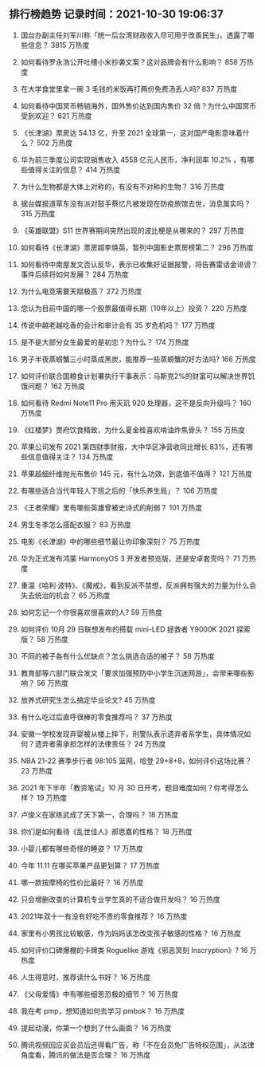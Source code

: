 
## 排行榜趋势 记录时间：2021-10-30 19:06:37
  
  1. 国台办副主任刘军川称「统一后台湾财政收入尽可用于改善民生」，透露了哪些信息？ 3815 万热度
    
  2. 如何看待罗永浩公开吐槽小米抄袭文案？这对品牌会有什么影响？ 858 万热度
    
  3. 在大学食堂里拿一碗 3 毛钱的米饭再打两份免费汤丢人吗? 837 万热度
    
  4. 如何看待中国冥币畅销海外，国外售价达到国内售价 32 倍？为什么中国冥币受到欢迎？ 621 万热度
    
  5. 《长津湖》票房达 54.13 亿，升至 2021 全球第一，这对国产电影意味着什么？ 502 万热度
    
  6. 华为前三季度公司实现销售收入 4558 亿元人民币，净利润率 10.2% ，有哪些值得关注的信息？ 414 万热度
    
  7. 为什么生物都是大体上对称的，有没有不对称的生物？ 316 万热度
    
  8. 据台媒报道草东没有派对鼓手蔡忆凡被发现在防疫旅馆去世，消息属实吗？ 315 万热度
    
  9. 《英雄联盟》S11 世界赛期间突然出现的波比梗是从哪来的？ 297 万热度
    
  10. 如何看待《长津湖》票房超李焕英，暂列中国影史票房榜第二？ 296 万热度
    
  11. 如何看待中南屋发文否认反华，表示已收集好证据报警，将告赛雷话金诽谤？事件后续将如何发展？ 284 万热度
    
  12. 为什么电竞需要天赋极高？ 272 万热度
    
  13. 您认为目前中国的哪一个股票最值得长期（10年以上）投资？ 220 万热度
    
  14. 传说中越老越吃香的会计和审计会有 35 岁危机吗？ 177 万热度
    
  15. 是不是大部分女生最爱的是初恋？为什么？ 174 万热度
    
  16. 男子半夜蒸螃蟹三小时蒸成黑炭，能推荐一些蒸螃蟹的好方法吗? 166 万热度
    
  17. 如何评价联合国粮食计划署执行干事表示：马斯克2%的财富可以解决世界饥饿问题？ 162 万热度
    
  18. 如何看待 Redmi Note11 Pro 用天玑 920 处理器，这不是反向升级吗？ 160 万热度
    
  19. 《红楼梦》贾府饮食精致，为什么夏金桂喜欢啃油炸焦骨头？ 155 万热度
    
  20. 苹果公司发布 2021 第四财季财报，大中华区净营收同比增长 83%，还有哪些信息值得关注？ 134 万热度
    
  21. 苹果超细纤维抛光布售价 145 元，有什么功效，到底值不值得？ 121 万热度
    
  22. 有哪些适合当代年轻人下班之后的「快乐养生局」？ 106 万热度
    
  23. 《王者荣耀》里有哪些英雄曾被史诗式的削弱？ 101 万热度
    
  24. 男生冬季怎么搭配衣服？ 83 万热度
    
  25. 电影《长津湖》中的哪些细节最让你印象深刻？ 75 万热度
    
  26. 华为正式发布鸿蒙 HarmonyOS 3 开发者预览版，还是安卓套壳吗？ 71 万热度
    
  27. 重温《哈利·波特》、《魔戒》，看到反派不禁想，反派拥有强大的力量为什么会失去统治的机会？ 65 万热度
    
  28. 如何忘记一个你很喜欢很喜欢的人? 59 万热度
    
  29. 如何评价 10月 29 日联想发布的搭载 mini-LED 拯救者 Y9000K 2021 探索版？ 58 万热度
    
  30. 不同的被子各有什么优缺点？怎么挑选合适的被子？ 58 万热度
    
  31. 教育部等六部门联合发文「要求加强预防中小学生沉迷网游」，会带来哪些影响？ 56 万热度
    
  32. 放养式研究生怎么搞定毕业论文? 45 万热度
    
  33. 有什么吃过后直呼很棒的零食推荐吗？ 37 万热度
    
  34. 安徽一学校发现弃婴被从楼上摔下，刑警队表示遗弃者系学生，具体情况如何？遗弃者需承担怎样的法律责任？ 24 万热度
    
  35. NBA 21-22 赛季步行者 98:105 篮网，哈登 29+8+8，如何评价这场比赛？ 23 万热度
    
  36. 2021 年下半年「教资笔试」10 月 30 日开考，题目难度如何？你考得怎么样？ 19 万热度
    
  37. 卢俊义在家练武成了天下第一，合理吗？ 18 万热度
    
  38. 你们是如何看待《乱世佳人》郝思嘉的性格？ 18 万热度
    
  39. 小婴儿都有哪些奇怪的睡姿？ 17 万热度
    
  40. 今年 11.11 在哪买苹果产品更划算？ 17 万热度
    
  41. 哪一款按摩椅的性价比最好？ 16 万热度
    
  42. 只会增删改查的计算机专业学生真的不适合做开发吗？ 16 万热度
    
  43. 2021年双十一有没有好吃不贵的零食推荐？ 16 万热度
    
  44. 家里有小男孩比较敏感，作为妈妈该怎改变孩子敏感的性格？ 16 万热度
    
  45. 如何评价口碑爆棚的卡牌类 Roguelike 游戏《邪恶冥刻 Inscryption》? 16 万热度
    
  46. 人生得意时，推荐读什么书好？ 16 万热度
    
  47. 《父母爱情》中有哪些细思恐极的细节？ 16 万热度
    
  48. 我在考 pmp，想知道如何去学习 pmbok？ 16 万热度
    
  49. 提起动漫，你第一个想到了什么画面？ 16 万热度
    
  50. 腾讯视频回应买会员后还得看广告，称「不在会员免广告特权范围」，从法律角度看，腾讯的做法是否合理？ 16 万热度
    